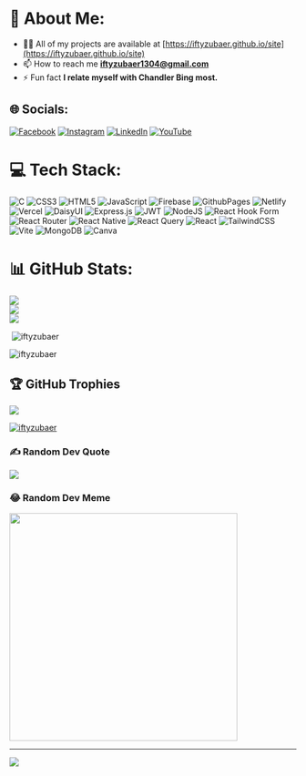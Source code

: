 # 💫 About Me:

- 👨‍💻 All of my projects are available at [https://iftyzubaer.github.io/site](https://iftyzubaer.github.io/site)<br>
- 📫 How to reach me **iftyzubaer1304@gmail.com**<br>
- ⚡ Fun fact **I relate myself with Chandler Bing most.**


## 🌐 Socials:
[![Facebook](https://img.shields.io/badge/Facebook-%231877F2.svg?logo=Facebook&logoColor=white)](https://facebook.com/iftyzubaer) [![Instagram](https://img.shields.io/badge/Instagram-%23E4405F.svg?logo=Instagram&logoColor=white)](https://instagram.com/iftyzubaer) [![LinkedIn](https://img.shields.io/badge/LinkedIn-%230077B5.svg?logo=linkedin&logoColor=white)](https://linkedin.com/in/iftyzubaer) [![YouTube](https://img.shields.io/badge/YouTube-%23FF0000.svg?logo=YouTube&logoColor=white)](https://youtube.com/@iftyzubaer) 

# 💻 Tech Stack:
![C](https://img.shields.io/badge/c-%2300599C.svg?style=for-the-badge&logo=c&logoColor=white) ![CSS3](https://img.shields.io/badge/css3-%231572B6.svg?style=for-the-badge&logo=css3&logoColor=white) ![HTML5](https://img.shields.io/badge/html5-%23E34F26.svg?style=for-the-badge&logo=html5&logoColor=white) ![JavaScript](https://img.shields.io/badge/javascript-%23323330.svg?style=for-the-badge&logo=javascript&logoColor=%23F7DF1E) ![Firebase](https://img.shields.io/badge/firebase-%23039BE5.svg?style=for-the-badge&logo=firebase) ![GithubPages](https://img.shields.io/badge/github%20pages-121013?style=for-the-badge&logo=github&logoColor=white) ![Netlify](https://img.shields.io/badge/netlify-%23000000.svg?style=for-the-badge&logo=netlify&logoColor=#00C7B7) ![Vercel](https://img.shields.io/badge/vercel-%23000000.svg?style=for-the-badge&logo=vercel&logoColor=white) ![DaisyUI](https://img.shields.io/badge/daisyui-5A0EF8?style=for-the-badge&logo=daisyui&logoColor=white) ![Express.js](https://img.shields.io/badge/express.js-%23404d59.svg?style=for-the-badge&logo=express&logoColor=%2361DAFB) ![JWT](https://img.shields.io/badge/JWT-black?style=for-the-badge&logo=JSON%20web%20tokens) ![NodeJS](https://img.shields.io/badge/node.js-6DA55F?style=for-the-badge&logo=node.js&logoColor=white) ![React Hook Form](https://img.shields.io/badge/React%20Hook%20Form-%23EC5990.svg?style=for-the-badge&logo=reacthookform&logoColor=white) ![React Router](https://img.shields.io/badge/React_Router-CA4245?style=for-the-badge&logo=react-router&logoColor=white) ![React Native](https://img.shields.io/badge/react_native-%2320232a.svg?style=for-the-badge&logo=react&logoColor=%2361DAFB) ![React Query](https://img.shields.io/badge/-React%20Query-FF4154?style=for-the-badge&logo=react%20query&logoColor=white) ![React](https://img.shields.io/badge/react-%2320232a.svg?style=for-the-badge&logo=react&logoColor=%2361DAFB) ![TailwindCSS](https://img.shields.io/badge/tailwindcss-%2338B2AC.svg?style=for-the-badge&logo=tailwind-css&logoColor=white) ![Vite](https://img.shields.io/badge/vite-%23646CFF.svg?style=for-the-badge&logo=vite&logoColor=white) ![MongoDB](https://img.shields.io/badge/MongoDB-%234ea94b.svg?style=for-the-badge&logo=mongodb&logoColor=white) ![Canva](https://img.shields.io/badge/Canva-%2300C4CC.svg?style=for-the-badge&logo=Canva&logoColor=white)
# 📊 GitHub Stats:
![](https://github-readme-stats.vercel.app/api?username=iftyzubaer&theme=dark&hide_border=false&include_all_commits=true&count_private=false)<br/>
![](https://github-readme-streak-stats.herokuapp.com/?user=iftyzubaer&theme=dark&hide_border=false)<br/>
![](https://github-readme-stats.vercel.app/api/top-langs/?username=iftyzubaer&theme=dark&hide_border=false&include_all_commits=true&count_private=false&layout=compact)

<p>&nbsp;<img align="center" src="https://github-readme-stats.vercel.app/api?username=iftyzubaer&show_icons=true&locale=en" alt="iftyzubaer" /></p>

<p><img align="center" src="https://github-readme-streak-stats.herokuapp.com/?user=iftyzubaer&" alt="iftyzubaer" /></p>

## 🏆 GitHub Trophies
![](https://github-profile-trophy.vercel.app/?username=iftyzubaer&theme=dark&no-frame=false&no-bg=true&margin-w=4)

<p align="left"> <a href="https://github.com/ryo-ma/github-profile-trophy"><img src="https://github-profile-trophy.vercel.app/?username=iftyzubaer" alt="iftyzubaer" /></a> </p>

### ✍️ Random Dev Quote
![](https://quotes-github-readme.vercel.app/api?type=horizontal&theme=tokyonight)

### 😂 Random Dev Meme
<img src='https://randommeme-five.vercel.app/' style="height: 400px;"/>

---
[![](https://visitcount.itsvg.in/api?id=iftyzubaer&icon=0&color=12)](https://visitcount.itsvg.in)

<!-- Proudly created with GPRM ( https://gprm.itsvg.in ) -->
